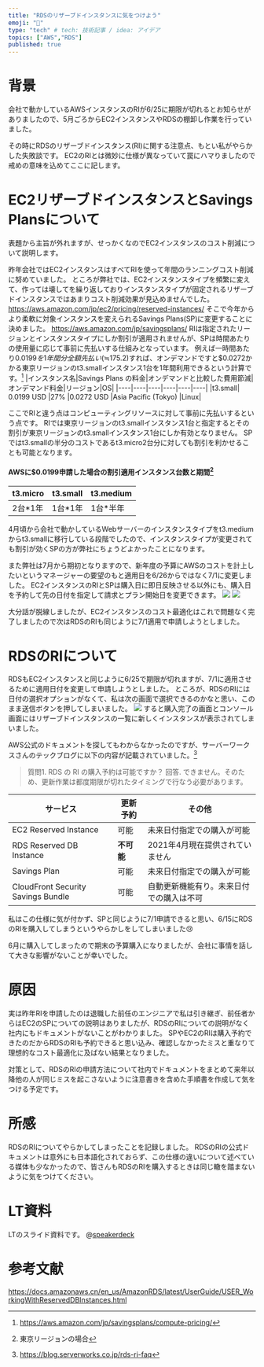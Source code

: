 ```yaml
---
title: "RDSのリザーブドインスタンスに気をつけよう"
emoji: "🐁"
type: "tech" # tech: 技術記事 / idea: アイデア
topics: ["AWS","RDS"]
published: true
---
```


# 背景
会社で動かしているAWSインスタンスのRIが6/25に期限が切れるとお知らせがありましたので、5月ごろからEC2インスタンスやRDSの棚卸し作業を行っていました。

その時にRDSのリザーブドインスタンス(RI)に関する注意点、もとい私がやらかした失敗談です。
EC2のRIとは微妙に仕様が異なっていて罠にハマりましたので戒めの意味を込めてここに記します。

# EC2リザーブドインスタンスとSavings Plansについて
表題から主旨が外れますが、せっかくなのでEC2インスタンスのコスト削減について説明します。

昨年会社ではEC2インスタンスはすべてRIを使って年間のランニングコスト削減に努めていました。
ところが弊社では、EC2インスタンスタイプを頻繁に変えて、作っては壊してを繰り返しておりインスタンスタイプが固定されるリザーブドインスタンスではあまりコスト削減効果が見込めませんでした。
https://aws.amazon.com/jp/ec2/pricing/reserved-instances/
そこで今年からより柔軟に対象インスタンスを変えられるSavings Plans(SP)に変更することに決めました。
https://aws.amazon.com/jp/savingsplans/
RIは指定されたリージョンとインスタンスタイプにしか割引が適用されませんが、SPは時間あたりの使用量に応じて事前に先払いする仕組みとなっています。
例えば一時間あたり$0.0199を1年間分全額先払い(≒$175.2)すれば、オンデマンドですと$0.0272かかる東京リージョンのt3.smallインスタンス1台を1年間利用できるという計算です。[^1]
|インスタンス名|Savings Plans の料金|オンデマンドと比較した費用節減|オンデマンド料金|リージョン|OS|
|----|----|----|----|----|----|
|t3.small|	0.0199 USD	|27%	|0.0272 USD	|Asia Pacific (Tokyo)	|Linux|
[^1]: https://aws.amazon.com/jp/savingsplans/compute-pricing/

ここでRIと違う点はコンピューティングリソースに対して事前に先払いするという点です。
RIでは東京リージョンのt3.smallインスタンス1台と指定するとその割引が東京リージョンのt3.smallインスタンス1台にしか有効となりません。
SPではt3.smallの半分のコストであるt3.micro2台分に対しても割引を利かせることも可能となります。

#### AWSに$0.0199申請した場合の割引適用インスタンス台数と期間[^2]
|t3.micro|t3.small|t3.medium|
|----|----|----|
| 2台*1年| 1台*1年| 1台*半年|
[^2]: 東京リージョンの場合

4月頃から会社で動かしているWebサーバーのインスタンスタイプをt3.mediumからt3.smallに移行している段階でしたので、インスタンスタイプが変更されても割引が効くSPの方が弊社にちょうどよかったことになります。

また弊社は7月から期初となりますので、新年度の予算にAWSのコストを計上したいというマネージャーの要望のもと適用日を6/26からではなく7/1に変更しました。
EC2インスタンスのRIとSPは購入日に即日反映させる以外にも、購入日を予約して先の日付を指定して請求とプラン開始日を変更できます。
![](https://storage.googleapis.com/zenn-user-upload/7777b5a22a7248dea6703665.png)
![](https://storage.googleapis.com/zenn-user-upload/4cbce4c211ec865c53f01362.png)

大分話が脱線しましたが、EC2インスタンスのコスト最適化はこれで問題なく完了しましたので次はRDSのRIも同じように7/1適用で申請しようとしました。

# RDSのRIについて
RDSもEC2インスタンスと同じように6/25で期限が切れますが、7/1に適用させるために適用日付を変更して申請しようとしました。
ところが、RDSのRIには日付の選択オプションがなくて、私は次の画面で選択できるのかなと思い、このまま送信ボタンを押してしまいました。
![](https://storage.googleapis.com/zenn-user-upload/e66d29867f78eb7c8b2b217e.png)
すると購入完了の画面とコンソール画面にはリザーブドインスタンスの一覧に新しくインスタンスが表示されてしまいました。

AWS公式のドキュメントを探してもわからなかったのですが、サーバーワークスさんのテックブログに以下の内容が記載されていました。[^3]
> 質問1. RDS の RI の購入予約は可能ですか？
回答. できません。そのため、更新作業は都度期限が切れたタイミングで行なう必要があります。 

[^3]: https://blog.serverworks.co.jp/rds-ri-faq

|サービス| 更新予約 | その他 |
|--------|----------|--------|
EC2 Reserved Instance |可能 |未来日付指定での購入が可能|
RDS Reserved DB Instance |**不可能** |2021年4月現在提供されていません|
Savings Plan |可能 |未来日付指定での購入が可能|
CloudFront Security Savings Bundle |可能 |自動更新機能有り。未来日付での購入は不可|

私はこの仕様に気が付かず、SPと同じように7/1申請できると思い、6/15にRDSのRIを購入してしまうというやらかしをしてしまいました😢

6月に購入してしまったので期末の予算購入になりましたが、会社に事情を話して大きな影響がないことが幸いでした。

# 原因
実は昨年RIを申請したのは退職した前任のエンジニアで私は引き継ぎ、前任者からはEC2のSPについての説明はありましたが、RDSのRIについての説明がなく社内にもドキュメントがないことがわかりました。
SPやEC2のRIは購入予約できたのだからRDSのRIも予約できると思い込み、確認しなかったミスと重なりて理想的なコスト最適化に及ばない結果となりました。

対策として、RDSのRIの申請方法について社内でドキュメントをまとめて来年以降他の人が同じミスを起こさないように注意書きを含めた手順書を作成して気をつける予定です。

# 所感
RDSのRIについてやらかしてしまったことを記録しました。
RDSのRIの公式ドキュメントは意外にも日本語化されておらず、この仕様の違いについて述べている媒体も少なかったので、皆さんもRDSのRIを購入するときは同じ轍を踏まないように気をつけてください。

# LT資料
LTのスライド資料です。
@[speakerdeck](87c2cc7b251d4b8c8bf69cffebf2c1a9)

# 参考文献
https://docs.amazonaws.cn/en_us/AmazonRDS/latest/UserGuide/USER_WorkingWithReservedDBInstances.html